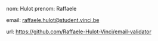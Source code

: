 nom: Hulot
prenom: Raffaele

email: raffaele.hulot@student.vinci.be

url: https://github.com/Raffaele-Hulot-Vinci/email-validator

